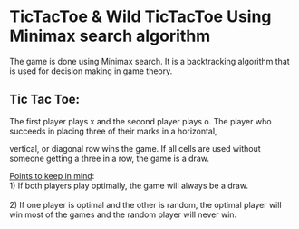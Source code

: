 # TicTacToe & Wild TicTacToe Using Minimax search algorithm
<body> 
  The game is done using Minimax search. It is a backtracking algorithm that is used for decision making in game theory. 
  
  
  <h2>
  Tic Tac Toe:
  </h2>
  
  The first player plays x and the second player plays o. The player who succeeds in placing three of their marks in a horizontal,
  
  vertical, or diagonal row wins the game. If all cells are used without someone getting a three in a row, the game is a draw.
  
  <u>Points to keep in mind</u>: 
  <br>1) If both players play optimally, the game will always be a draw.</br>
  <br>2) If one player is optimal and the other is random, the optimal player will win most of the games and the random player will never win. </br>
</body>
